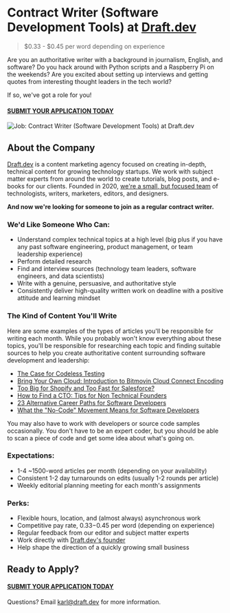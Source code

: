 # Contract Writer (Software Development Tools) at [Draft.dev](https://draft.dev/)
> $0.33 - $0.45 per word depending on experience

Are you an authoritative writer with a background in journalism, English, and software? Do you hack around with Python scripts and a Raspberry Pi on the weekends? Are you excited about setting up interviews and getting quotes from interesting thought leaders in the tech world?

If so, we've got a role for you!

#### [SUBMIT YOUR APPLICATION TODAY](https://airtable.com/shrBgpjvfhLMV1lH9)

![Job: Contract Writer (Software Development Tools) at Draft.dev](https://draft.dev/learn/assets/posts/img_0990.png)

## About the Company
[Draft.dev](https://draft.dev/) is a content marketing agency focused on creating in-depth, technical content for growing technology startups. We work with subject matter experts from around the world to create tutorials, blog posts, and e-books for our clients. Founded in 2020, [we're a small, but focused team](https://twitter.com/KarlLHughes/status/1337141695432024065) of technologists, writers, marketers, editors, and designers.

**And now we're looking for someone to join as a regular contract writer.**

### We'd Like Someone Who Can:
- Understand complex technical topics at a high level (big plus if you have any past software engineering, product management, or team leadership experience)
- Perform detailed research
- Find and interview sources (technology team leaders, software engineers, and data scientists)
- Write with a genuine, persuasive, and authoritative style
- Consistently deliver high-quality written work on deadline with a positive attitude and learning mindset

### The Kind of Content You'll Write
Here are some examples of the types of articles you'll be responsible for writing each month. While you probably won't know everything about these topics, you'll be responsible for researching each topic and finding suitable sources to help you create authoritative content surrounding software development and leadership:

- [The Case for Codeless Testing](https://www.telerik.com/blogs/case-for-codeless-testing)
- [Bring Your Own Cloud: Introduction to Bitmovin Cloud Connect Encoding](https://bitmovin.com/introducing-cloud-connect-encoding-aws-gcp-azure/)
- [Too Big for Shopify and Too Fast for Salesforce?](https://resources.fabric.inc/blog/shopify-salesforce)
- [How to Find a CTO: Tips for Non Technical Founders](https://www.karllhughes.com/posts/non-technical-founder-hiring-cto)
- [23 Alternative Career Paths for Software Developers](https://www.freecodecamp.org/news/alternative-career-paths/)
- [What the "No-Code" Movement Means for Software Developers](https://www.telerik.com/blogs/what-no-code-movement-means-for-software-developers)

You may also have to work with developers or source code samples occasionally. You don't have to be an expert coder, but you should be able to scan a piece of code and get some idea about what's going on.

### Expectations:
- 1-4 ~1500-word articles per month (depending on your availability)
- Consistent 1-2 day turnarounds on edits (usually 1-2 rounds per article)
- Weekly editorial planning meeting for each month's assignments

### Perks:
- Flexible hours, location, and (almost always) asynchronous work
- Competitive pay rate, $0.33-$0.45 per word (depending on experience)
- Regular feedback from our editor and subject matter experts
- Work directly with [Draft.dev's founder](https://www.linkedin.com/in/karllhughes)
- Help shape the direction of a quickly growing small business

## Ready to Apply?

#### [SUBMIT YOUR APPLICATION TODAY](https://airtable.com/shrBgpjvfhLMV1lH9)

Questions? Email [karl@draft.dev](mailto:karl@draft.dev) for more information.
